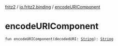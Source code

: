 [fritz2](../index.md) / [io.fritz2.binding](index.md) / [encodeURIComponent](./encode-u-r-i-component.md)

# encodeURIComponent

`fun encodeURIComponent(decodedURI: `[`String`](https://kotlinlang.org/api/latest/jvm/stdlib/kotlin/-string/index.html)`): `[`String`](https://kotlinlang.org/api/latest/jvm/stdlib/kotlin/-string/index.html)